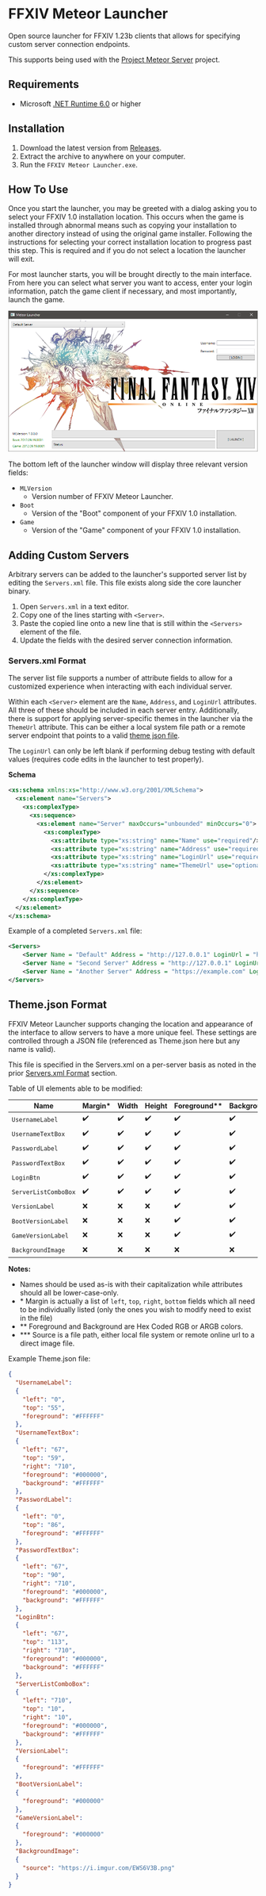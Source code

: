 # FFXIV Meteor Launcher

Open source launcher for FFXIV 1.23b clients that allows for specifying custom server connection endpoints.

This supports being used with the [Project Meteor Server](http://ffxivclassic.fragmenterworks.com/wiki/index.php/Main_Page) project.

## Requirements

- Microsoft [.NET Runtime 6.0](https://dotnet.microsoft.com/en-us/download/dotnet/6.0) or higher

## Installation

1. Download the latest version from [Releases](https://github.com/ThiconZ/FFXIV-Meteor-Launcher/releases).
2. Extract the archive to anywhere on your computer.
3. Run the `FFXIV Meteor Launcher.exe`.

## How To Use

Once you start the launcher, you may be greeted with a dialog asking you to select your FFXIV 1.0 installation location. This occurs when the game is installed through abnormal means such as copying your installation to another directory instead of using the original game installer. Following the instructions for selecting your correct installation location to progress past this step. This is required and if you do not select a location the launcher will exit.

For most launcher starts, you will be brought directly to the main interface. From here you can select what server you want to access, enter your login information, patch the game client if necessary, and most importantly, launch the game.

![](https://github.com/ThiconZ/FFXIV-Meteor-Launcher/blob/master/Screenshots/MeteorLauncher_Screenshot.png)

The bottom left of the launcher window will display three relevant version fields:
- `MLVersion`
  - Version number of FFXIV Meteor Launcher.
- `Boot`
  - Version of the "Boot" component of your FFXIV 1.0 installation.
- `Game`
  - Version of the "Game" component of your FFXIV 1.0 installation.

## Adding Custom Servers

Arbitrary servers can be added to the launcher's supported server list by editing the `Servers.xml` file. This file exists along side the core launcher binary.

1. Open `Servers.xml` in a text editor.
2. Copy one of the lines starting with `<Server>`.
3. Paste the copied line onto a new line that is still within the `<Servers>` element of the file.
4. Update the fields with the desired server connection information.

### Servers.xml Format

The server list file supports a number of attribute fields to allow for a customized experience when interacting with each individual server.

Within each `<Server>` element are the `Name`, `Address`, and `LoginUrl` attributes. All three of these should be included in each server entry. Additionally, there is support for applying server-specific themes in the launcher via the `ThemeUrl` attribute. This can be either a local system file path or a remote server endpoint that points to a valid [theme json file](#themejson-format).

The `LoginUrl` can only be left blank if performing debug testing with default values (requires code edits in the launcher to test properly).

**Schema**
```xml
<xs:schema xmlns:xs="http://www.w3.org/2001/XMLSchema">
  <xs:element name="Servers">
    <xs:complexType>
      <xs:sequence>
        <xs:element name="Server" maxOccurs="unbounded" minOccurs="0">
          <xs:complexType>
            <xs:attribute type="xs:string" name="Name" use="required"/>
            <xs:attribute type="xs:string" name="Address" use="required"/>
            <xs:attribute type="xs:string" name="LoginUrl" use="required"/>
            <xs:attribute type="xs:string" name="ThemeUrl" use="optional"/>
          </xs:complexType>
        </xs:element>
      </xs:sequence>
    </xs:complexType>
  </xs:element>
</xs:schema>
```

Example of a completed `Servers.xml` file:
```xml
<Servers>
    <Server Name = "Default" Address = "http://127.0.0.1" LoginUrl = "http://127.0.0.1/login.php" />
    <Server Name = "Second Server" Address = "http://127.0.0.1" LoginUrl = "http://127.0.0.1/login2.php" ThemeUrl = "http://127.0.0.1/Theme.json" />
    <Server Name = "Another Server" Address = "https://example.com" LoginUrl = "https://example.com/login.php" />
</Servers>
```

## Theme.json Format

FFXIV Meteor Launcher supports changing the location and appearance of the interface to allow servers to have a more unique feel. These settings are controlled through a JSON file (referenced as Theme.json here but any name is valid).

This file is specified in the Servers.xml on a per-server basis as noted in the prior [Servers.xml Format](#serversxml-format) section.

Table of UI elements able to be modified:

| Name | Margin\* | Width | Height | Foreground\*\* | Background\*\* | Source\*\*\* |
| ------ | ------ | ------ | ------ | ------ | ------ | ------ |
| `UsernameLabel` | :heavy_check_mark: | :heavy_check_mark: | :heavy_check_mark: | :heavy_check_mark: | :heavy_check_mark: | :x: |
| `UsernameTextBox` | :heavy_check_mark: | :heavy_check_mark: | :heavy_check_mark: | :heavy_check_mark: | :heavy_check_mark: | :x: |
| `PasswordLabel` | :heavy_check_mark: | :heavy_check_mark: | :heavy_check_mark: | :heavy_check_mark: | :heavy_check_mark: | :x: |
| `PasswordTextBox` | :heavy_check_mark: | :heavy_check_mark: | :heavy_check_mark: | :heavy_check_mark: | :heavy_check_mark: | :x: |
| `LoginBtn` | :heavy_check_mark: | :heavy_check_mark: | :heavy_check_mark: | :heavy_check_mark: | :heavy_check_mark: | :x: |
| `ServerListComboBox` | :heavy_check_mark: | :heavy_check_mark: | :heavy_check_mark: | :heavy_check_mark: | :heavy_check_mark: | :x: |
| `VersionLabel` | :x: | :x: | :x: | :heavy_check_mark: | :heavy_check_mark: | :x: |
| `BootVersionLabel` | :x: | :x: | :x: | :heavy_check_mark: | :heavy_check_mark: | :x: |
| `GameVersionLabel` | :x: | :x: | :x: | :heavy_check_mark: | :heavy_check_mark: | :x: |
| `BackgroundImage` | :x: | :x: | :x: | :x: | :x: | :heavy_check_mark: |

**Notes:**
- Names should be used as-is with their capitalization while attributes should all be lower-case-only.
- \* Margin is actually a list of `left`, `top`, `right`, `bottom` fields which all need to be individually listed (only the ones you wish to modify need to exist in the file)
- \*\* Foreground and Background are Hex Coded RGB or ARGB colors.
- \*\*\* Source is a file path, either local file system or remote online url to a direct image file.

Example Theme.json file:
```json
{
  "UsernameLabel":
  {
    "left": "0",
    "top": "55",
    "foreground": "#FFFFFF"
  },
  "UsernameTextBox":
  {
    "left": "67",
    "top": "59",
    "right": "710",
    "foreground": "#000000",
    "background": "#FFFFFF"
  },
  "PasswordLabel":
  {
    "left": "0",
    "top": "86",
    "foreground": "#FFFFFF"
  },
  "PasswordTextBox":
  {
    "left": "67",
    "top": "90",
    "right": "710",
    "foreground": "#000000",
    "background": "#FFFFFF"
  },
  "LoginBtn":
  {
    "left": "67",
    "top": "113",
    "right": "710",
    "foreground": "#000000",
    "background": "#FFFFFF"
  },
  "ServerListComboBox":
  {
    "left": "710",
    "top": "10",
    "right": "10",
    "foreground": "#000000",
    "background": "#FFFFFF"
  },
  "VersionLabel":
  {
    "foreground": "#FFFFFF"
  },
  "BootVersionLabel":
  {
    "foreground": "#000000"
  },
  "GameVersionLabel":
  {
    "foreground": "#000000"
  },
  "BackgroundImage":
  {
    "source": "https://i.imgur.com/EWS6V3B.png"
  }
}
```


